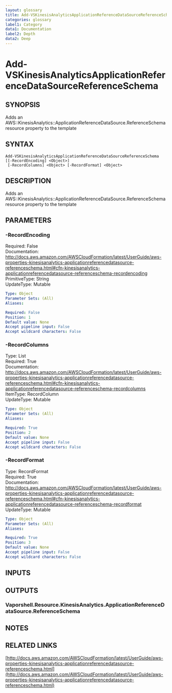 ```yaml
---
layout: glossary
title: Add-VSKinesisAnalyticsApplicationReferenceDataSourceReferenceSchema
categories: glossary
label1: Category
data1: Documentation
label2: Depth
data2: Deep
---
```


# Add-VSKinesisAnalyticsApplicationReferenceDataSourceReferenceSchema

## SYNOPSIS
Adds an AWS::KinesisAnalytics::ApplicationReferenceDataSource.ReferenceSchema resource property to the template

## SYNTAX

```
Add-VSKinesisAnalyticsApplicationReferenceDataSourceReferenceSchema [[-RecordEncoding] <Object>]
 [-RecordColumns] <Object> [-RecordFormat] <Object>
```

## DESCRIPTION
Adds an AWS::KinesisAnalytics::ApplicationReferenceDataSource.ReferenceSchema resource property to the template

## PARAMETERS

### -RecordEncoding
Required: False    
Documentation: http://docs.aws.amazon.com/AWSCloudFormation/latest/UserGuide/aws-properties-kinesisanalytics-applicationreferencedatasource-referenceschema.html#cfn-kinesisanalytics-applicationreferencedatasource-referenceschema-recordencoding    
PrimitiveType: String    
UpdateType: Mutable

```yaml
Type: Object
Parameter Sets: (All)
Aliases: 

Required: False
Position: 1
Default value: None
Accept pipeline input: False
Accept wildcard characters: False
```

### -RecordColumns
Type: List    
Required: True    
Documentation: http://docs.aws.amazon.com/AWSCloudFormation/latest/UserGuide/aws-properties-kinesisanalytics-applicationreferencedatasource-referenceschema.html#cfn-kinesisanalytics-applicationreferencedatasource-referenceschema-recordcolumns    
ItemType: RecordColumn    
UpdateType: Mutable

```yaml
Type: Object
Parameter Sets: (All)
Aliases: 

Required: True
Position: 2
Default value: None
Accept pipeline input: False
Accept wildcard characters: False
```

### -RecordFormat
Type: RecordFormat    
Required: True    
Documentation: http://docs.aws.amazon.com/AWSCloudFormation/latest/UserGuide/aws-properties-kinesisanalytics-applicationreferencedatasource-referenceschema.html#cfn-kinesisanalytics-applicationreferencedatasource-referenceschema-recordformat    
UpdateType: Mutable

```yaml
Type: Object
Parameter Sets: (All)
Aliases: 

Required: True
Position: 3
Default value: None
Accept pipeline input: False
Accept wildcard characters: False
```

## INPUTS

## OUTPUTS

### Vaporshell.Resource.KinesisAnalytics.ApplicationReferenceDataSource.ReferenceSchema

## NOTES

## RELATED LINKS

[http://docs.aws.amazon.com/AWSCloudFormation/latest/UserGuide/aws-properties-kinesisanalytics-applicationreferencedatasource-referenceschema.html](http://docs.aws.amazon.com/AWSCloudFormation/latest/UserGuide/aws-properties-kinesisanalytics-applicationreferencedatasource-referenceschema.html)

